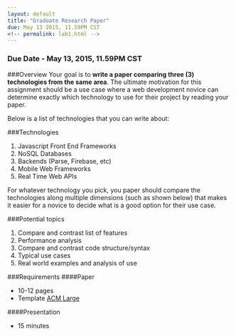 ```yaml
---
layout: default
title: "Graduate Research Paper"
due: May 13 2015, 11.59PM CST
<!-- permalink: lab1.html -->
---
```

### Due Date - May 13, 2015, 11.59PM CST

###Overview
Your goal is to **write a paper comparing three (3) technologies from the same area**. The ultimate motivation for this assignment should be a use case where a web development novice can determine exactly which technology to use for their project by reading your paper.

Below is a list of technologies that you can write about:

###Technologies
1. Javascript Front End Frameworks
2. NoSQL Databases
3. Backends (Parse, Firebase, etc)
4. Mobile Web Frameworks
5. Real Time Web APIs

For whatever technology you pick, you paper should compare the technologies along multiple dimensions (such as shown below) that makes it easier for a novice to decide what is a good option for their use case.

###Potential topics
1. Compare and contrast list of features
2. Performance analysis
3. Compare and contrast code structure/syntax
4. Typical use cases
5. Real world examples and analysis of use

###Requirements
####Paper

+ 10-12 pages
+ Template [ACM Large](http://www.acm.org/publications/article-templates/acmlarge.zip)

####Presentation
+ 15 minutes
